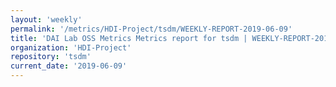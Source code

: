 ```yaml
---
layout: 'weekly'
permalink: '/metrics/HDI-Project/tsdm/WEEKLY-REPORT-2019-06-09'
title: 'DAI Lab OSS Metrics Metrics report for tsdm | WEEKLY-REPORT-2019-06-09'
organization: 'HDI-Project'
repository: 'tsdm'
current_date: '2019-06-09'
---
```

